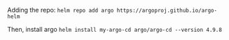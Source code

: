 Adding the repo:
`helm repo add argo https://argoproj.github.io/argo-helm`

Then, install argo
`helm install my-argo-cd argo/argo-cd --version 4.9.8`
